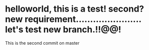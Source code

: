 helloworld, this is a test! second?
new requirement.......................
let's test new branch.!!@@!
==========
This is the second commit on master
